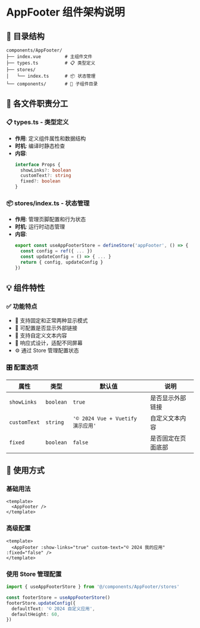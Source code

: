 # AppFooter 组件架构说明

## 📁 目录结构

```
components/AppFooter/
├── index.vue         # 主组件文件
├── types.ts          # 📋 类型定义
├── stores/
│   └── index.ts      # 📦 状态管理
└── components/       # 🧩 子组件目录
```

## 🎯 各文件职责分工

### 📋 types.ts - 类型定义

- **作用**: 定义组件属性和数据结构
- **时机**: 编译时静态检查
- **内容**:
  ```typescript
  interface Props {
    showLinks?: boolean
    customText?: string
    fixed?: boolean
  }
  ```

### 📦 stores/index.ts - 状态管理

- **作用**: 管理页脚配置和行为状态
- **时机**: 运行时动态管理
- **内容**:
  ```typescript
  export const useAppFooterStore = defineStore('appFooter', () => {
    const config = ref({ ... })
    const updateConfig = () => { ... }
    return { config, updateConfig }
  })
  ```

## 💡 组件特性

### ✅ 功能特点

- 🎨 支持固定和正常两种显示模式
- 🔗 可配置是否显示外部链接
- 📝 支持自定义文本内容
- 📱 响应式设计，适配不同屏幕
- ⚙️ 通过 Store 管理配置状态

### 🎛️ 配置选项

| 属性         | 类型      | 默认值                             | 说明               |
| ------------ | --------- | ---------------------------------- | ------------------ |
| `showLinks`  | `boolean` | `true`                             | 是否显示外部链接   |
| `customText` | `string`  | `'© 2024 Vue + Vuetify 演示应用'` | 自定义文本内容     |
| `fixed`      | `boolean` | `false`                            | 是否固定在页面底部 |

## 🚀 使用方式

### 基础用法

```vue
<template>
  <AppFooter />
</template>
```

### 高级配置

```vue
<template>
  <AppFooter :show-links="true" custom-text="© 2024 我的应用" :fixed="false" />
</template>
```

### 使用 Store 管理配置

```typescript
import { useAppFooterStore } from '@/components/AppFooter/stores'

const footerStore = useAppFooterStore()
footerStore.updateConfig({
  defaultText: '© 2024 自定义应用',
  defaultHeight: 60,
})
```

